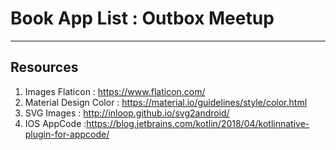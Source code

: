 # Book App List : Outbox Meetup
-------------------------------


Resources
-----------
1. Images Flaticon : https://www.flaticon.com/
2. Material Design Color : https://material.io/guidelines/style/color.html
3. SVG Images : http://inloop.github.io/svg2android/
4. IOS AppCode :https://blog.jetbrains.com/kotlin/2018/04/kotlinnative-plugin-for-appcode/